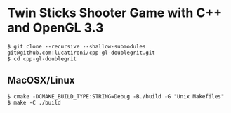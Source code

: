 # Twin Sticks Shooter Game with C++ and OpenGL 3.3

```
$ git clone --recursive --shallow-submodules git@github.com:lucatironi/cpp-gl-doublegrit.git
$ cd cpp-gl-doublegrit
```
## MacOSX/Linux
```
$ cmake -DCMAKE_BUILD_TYPE:STRING=Debug -B./build -G "Unix Makefiles"
$ make -C ./build
```